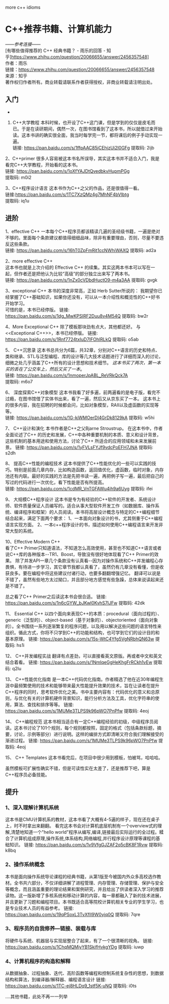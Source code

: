 
more c++ idioms

C++推荐书籍、计算机能力
====

_——参考连接——_  
[有哪些值得推荐的 C++ 经典书籍？ - 雨乐的回答 - 知乎]https://www.zhihu.com/question/20066655/answer/2456357548]  
作者：雨乐  
链接：https://www.zhihu.com/question/20066655/answer/2456357548  
来源：知乎  
著作权归作者所有。商业转载请联系作者获得授权，非商业转载请注明出处。  


## **入门**
-
1. C++大学教程
本科时候，也开设了C++这门课，但是学到的仅仅是皮毛而已。于是在读研期间，偶然一次，在图书馆看到了这本书，所以就借过来开始读。这本书讲的确实很全面，我当时每学完一节，都将课后的例子手动实现一遍。  
链接: https://pan.baidu.com/s/1ffpAAC85jCEhjzUi2I0GFg
提取码: 2ijb

2、C++primer
很多人容易被这本书名所误导，其实这本书并不适合入门，我是看完C++大学教程，开始看的这本书。  
链接: https://pan.baidu.com/s/1oXfYAJDtQvedbkvHupmPGg  
提取码: m0i2

3、C++程序设计语言
这本书作为C++之父的作品，还是很值得一看。  
链接:https://pan.baidu.com/s/1TC7XzQMz4g7MhNF4bVIbtg  
提取码: iq1u



## 进阶
1、effective C++
一本每个C++程序员都该精读几遍的圣经级书籍，一遍是绝对不够的。里面每个条款建议都值得细细品味，除非有重要理由，否则，尽量不要违反这些条款。  
链接: https://pan.baidu.com/s/16hT0ZpFmRit1ccNWhiWAXQ
提取码: ad2a

2、more effective C++   
这本书也就是上次介绍的 Effective C++ 的续集。其实这两本书本可以写在一起，但作者还是把他认为比较“高级”的部分独立出来写了两本书。  
链接: https://pan.baidu.com/s/1nZx0cVDbdHuctO9-m4a3AA
提取码: gvgk

3、exceptional C++
本书的深度非常高，正如 Herb Sutter所说的： 我期望你已经掌握了C++基础知识，如果你还没有，可以从一本介绍性和概览性的C++好书开始学习。  
可惜的是，本书已经停版。
链接: https://pan.baidu.com/s/1dg_MwKPSIRF2Duu8v4M54Q
提取码: bw2r

4、More Exceptional C++
除了模板那块劲有点大，其他都还好。
与<<Exceptional C++>>，本书已经停版。
链接: https://pan.baidu.com/s/1Rnf7724txIuD7IFOhlRLkQ
提取码: o5ab

5、 C++沉思录
这本书总共分为6篇，共32章，分别对C++语言的历史和特点、类和继承、STL与泛型编程、库的设计等几大技术话题进行了详细而深入的讨论，细微之处几乎涵盖了C++所有的设计思想和技术细节。
_这本书买了两次，第一本买的丢在了公交车上，然后又买了一本_。   
链接: https://pan.baidu.com/s/1nmoperJpABL_ReVRkQck7A  
提取码: m6o7

6、 深度探索C++对象模型
这本书我看了好多遍，前两遍看的是电子版，看完不过瘾，在图书馆借了实体书出来，看了一遍，然后又从京东买了一本。
这本书上的很多内容，我在招聘的时候都会问，比如对象模型，RAII以及虚函数的实现等等。  
链接: https://pan.baidu.com/s/1G-kjWMOerDl4GrDk8129kA
提取码: w5hi

7、 C++设计和演化
本书作者是C++之父Bjarne Stroustrup。
在这本书中，作者全面论述了C++ 的历史和发展，C++中各种重要机制的本质、意义和设计背景，这些机制的基本用途和使用方法，讨论了C++ 所适合的应用领域和未来发展前景。
链接: https://pan.baidu.com/s/1yFVLsFYJf9vdcPoEFH7JNA
提取码: s2dh

8、 提高C++性能的编程技术
这本书提供了C++性能优化的一些可以实践的技巧。特别是前面几章内存，比如构造函数，返回值优化，虚函数，临时对象，内存池还有内联。最好的实践的方法是先把书读一遍，再把例子写一遍，最后把自己的写过的代码进行一次优化，看下性能是否有所提高。  
链接: https://pan.baidu.com/s/1cdMR_VnTGFAWu4ih9a6Uyg
提取码: ifei

9、 大规模C++程序设计
这本书是专为有经验的C++软件的开发者、系统设计师、软件质量保证人员编写的。适合从事大型软件开发工作（如数据库、操作系统、编译程序和框架）的人员阅读。本书将高层设计概念与特定的C++编程细节结合起来，满足下面两个要求：
1、一本面向对象设计的书，尤其侧重于C++编程语言实现方面。
2、一本c++程序设计的书，描述如何使用C++编程语言来开发非常大型的系统。

10、Effective Modern C++  
看了C++ Primer只知道语法，不知道怎么高效使用，甚至也不知道C++语言或者说C++库的各种版本--TR1、Boost，导致没有很好地体现看了C++ Primer的效果。 
除了并发API一章几个条款没有认真看--因为对操作系统和C++并发编程心存畏惧，有待进一步学习，其它章节我都认真看了，虽然仍有几章没有看懂，但是收获良多。要在编程中将这些建议付诸行动，也要多翻翻增强记忆。 翻译可以说是不错了，虽然有些地方太过拗口，并且部分地方感觉有些急躁，总体来说读起来还是不错了。 

总之看了C++ Primer之后读这本书会很合适。
链接: https://pan.baidu.com/s/1n6cGYW_bJKwl0KvhS7IJFw
提取码: 42dk

11、 Essential C++
以四个面向来表现C++的本质：procedural（面向过程的）、generic（泛型的）、object-based（基于对象的）、objectoriented（面向对象的）。全书围绕一系列逐渐繁复的程序问题，以及用以解决这些问题的语言特性来组织。循此方式，你将不只学到C++的功能和结构，也可学到它们的设计目的和基本原理。
链接: https://pan.baidu.com/s/15s-WtC4Yfg5VgNRbhQN63w
提取码: hs1i

12、 C++并发编程实战
翻译有点差劲，可以直接看英文原版。再或者中文和英文结合着看。
链接: https://pan.baidu.com/s/1NmlqeGgHeKhgFrRCkh1vEw
提取码: q2lu

13、 C++性能优化指南
是一本C++代码优化指南。作者精选了他在近30年编程生涯中最频繁使用的技术和能够带来最大性能提升效果的技术，旨在让读者在提升C++程序的同时，思考软件优化之美。书中主要内容有：代码优化的意义和总原则，与优化有关的计算机硬件背景知识，能行分析方法及工具，优化字符串的使用，算法、查找和排序等等。
链接: https://pan.baidu.com/s/1MUMe3TLPS9k96pWO7PnPfw
提取码: 4eoj

14、 C++编程规范
这本书相当适合有一定C++编程经验的初级，中级程序员阅读。这本书讨论了101个规则，每个规则都按照，固定的格式（包括条款标题，摘要，讨论，示例等部分）进行说明。这样的编排方式即清晰又符合我们理解接受的渐进过程。
链接: https://pan.baidu.com/s/1MUMe3TLPS9k96pWO7PnPfw
提取码: 4eoj



15、 C++ Templates
这本书看完后，在项目中很少用到模板，怕被骂，哈哈哈。

虽然模板可扩展性确实不错，但是可读性实在太差了，还是推荐下吧，算是C++程序员必备技能。


## 提升
### 1、深入理解计算机系统
这本书是CMU计算机系的教材，这本书看了大概有4-5遍的样子，现在还在桌子上，时不时拿出来翻翻。
看完这本书会对计算机底层机制有一个overview式的理解,清楚地知道一个"hello world"程序从编写,编译,链接最后实际运行的全过程。糅合了计算机组成原理,操作系统,体系结构,网络编程,并行程序设计原理等课程的基础知识。
链接: https://pan.baidu.com/s/1v9VfgGJZAF2q5cBK8F1Rvw
提取码: k8bq

### 2、操作系统概念
本书是面向操作系统导论课程的经典书籍，从第1版至今被国内外众多高校选作教材。全书共六部分，不仅详细讲解了进程管理、内存管理、存储管理、保护与安全等概念，而且涵盖重要的理论结果和案例研究，并且给出了供读者深入学习的推荐读物。这一版新增了多核系统和移动计算的内容，每一章都融入了新的技术进展，并且更新了习题和编程项目。本书既适合高等院校计算机相关专业的学生学习，也是专业技术人员的有益参考。
链接: https://pan.baidu.com/s/19qPSoxL3TvXfII9W0yiq0Q
提取码: 7qre

### 3、程序员的自我修养—链接、装载与库
将硬件与系统、机器层与实现层整合了起来，有了一个很清晰的视角。
链接: https://pan.baidu.com/s/1ChqMQMiyYB1SkifHvkgYDg
提取码: iuwp 

### 4、计算机程序的构造和解释
从数据抽象、过程抽象、迭代、高阶函数等编程和控制系统复杂性的思想，到数据结构和算法，到编译器/解释器、编程语言设计
链接: https://pan.baidu.com/s/1TC-ej8HLDq9_1stf5K-uNQ
提取码: i0ts 


....其他书籍，此处不再一一列举
